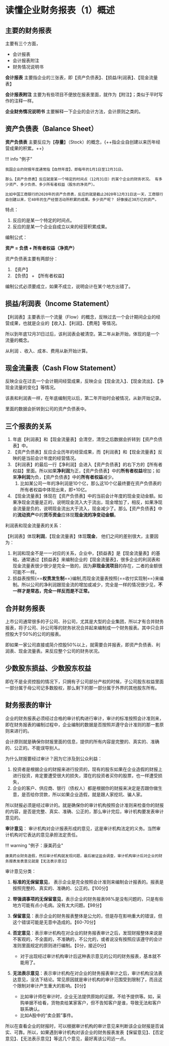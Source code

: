# 读懂企业财务报表（1）概述

## 主要的财务报表

主要有三个方面，

* 会计报表
* 会计报表附注
* 财务情况说明书

**会计报表** 主要指企业的三张表，即【资产负债表】、【损益/利润表】、【现金流量表】

**会计报表附注** 主要为有些项目不便放在报表里面，就作为【附注】；类似于平时写作的注释一样。

**企业财务情况说明书** 主要解释一下企业的会计方法，会计原则之类的。

## 资产负债表（Balance Sheet）

**资产负债表** 主要反应为【**存量**】（Stock）的概念，{++指企业自创建以来历年经营成果的积累。++}

!!! info "例子"

    我国企业的财报年度通常指【自然年度】，即每年的1月1日至12月31日。

    那么【资产负债表】反应就是某一个特定的时间点（12月31日）的某个企业的财务状况。 有多少资产、多少负债、多少所有者权益（股东的净资产）。

    比如中国工商银行的2020年的资产负债表，反应的就是截止2020年12月31日这一天，工商银行自创建以来，它40年的生产经营活动所积累的成果。多少资产呢？ 好像接近30万亿的资产。

特点：

1. 反应的是某一个特定的时间点。
2. 反应的是某一个企业自成立以来的经营积累成果。

编制公式：

**资产 = 负债 + 所有者权益（净资产）**

资产负债表主要有两部分：

1. 【资产】
2. 【负债】 + 【所有者权益】

编制公式必须要成立，如果不成立，说明会计在某个地方出错了。

## 损益/利润表（Income Statement）

【利润表】主要表示一个流量（Flow）的概念，反映过去一个会计期间企业的经营成果，也就是企业的【收入】、【利润】、【费用】等情况。

所以到年底12月31日过后，该利润表会被清空。第二年从新开始，体现的是一个流量的概念。

从利润 、收入、成本、费用从新开始计算。

## 现金流量表（Cash Flow Statement）

反映企业在过去一个会计期间经营成果，反映企业【现金流入】、【现金流出】、【净现金流量的变化】等情况。

该表和利润表一样，在年底编制完以后，第二年开始时会被情况，从新开始记录。

里面的数据会折转到公司的资产负债表中。

## 三个报表的关系

1. 年底【利润表】和【现金流量表】会清空，清空之后数据会折转到【资产负债表】中。
2. 【资产负债表】反应企业历年的经营成果，而【利润表】和【现金流量表】反映的是当前会计年度的经营情况。
3. 【利润表】的最后一行【净利润】会进入【资产负债表】的右下方的【所有者权益】里面。所以如果**净利润**为正，【资产负债表】中的**所有者权益**增加；如果**净利润**为负，【资产负债表】中的**所有者权益**减少。
   1. 比如某公司一年的净利润是10个亿，那么这10个亿最终要在资产负债表的所有者权益中体现出来，即+10亿。
4. 【现金流量表】体现在【资产负债表】中的当前会计年度的现金变动金额。如果净现金流量是正的，说明现金流入大于流出，现金增加了，相反，如果净现金流量是负的，说明现金流出大于流入，现金减少了。那么【资产负债表】中的**流动资产**中的**货币资金**应体现**现金流的净变动金额**。

利润表和现金流量表的关系：

【利润表】体现**利润**，【现金流量表】体现**现金**， 他们之间的差别很大，主要因为：

1. 利润和现金不是一一对应的关系，企业中，【损益表】是【现金流量表】的基础，通常通过【损益表】来编制企业的【现金流量表】，很多企业的利润表和现金流量表很少很少是完全一致的，因为**非现金流项目**的存在，二者的金额很可能不一样。
2. 损益表按照{==**权责发生制**==}编制,而现金流量表按照{==收付实现制==}来编制。所以公司的净利润跟现金流的增加或减少，完全是一样的情况很少见，**不一样才是常态，完全一样反而是不正常。**

## 合并财务报表

上市公司通常很多的子公司、孙公司，尤其是大型的企业集团，所以才有合并财务报表，将子公司、孙公司等的财务状况合并起来编制成一个财务报表。其中只合并控股大于50%的公司的报表。

即如果一家公司直接或简介控股50%以上，就需要合并报表，即资产负债表、利润表、现金流量表。来反应整个公司的财务状况。

## 少数股东损益、少数股东权益

即在不是全资控股的情况下，只拥有子公司部分产权的时候，子公司股东权益里面一部分属于母公司记多数股权，那么剩下的那一部分属于外界的其他股东所有。

## 财务报表的审计

企业的财务报表必须经过合格的审计机构进行审计，审计的标准按照会计准则来，即在财务报表的编制过程中，企业编制的数据是否按照并遵守会计准则的那一套原则来进行的。

会计原则就是确保你财报里面的信息，提供的所有内容是完整的、真实的、准确的、公正的。不能误导别人。

为什么财报要经过审计？因为它涉及到公众利益：

1. 投资者是根据企业的财报来进行投资的，现有的股东如果在企业造假的财报上进行投资，肯定要遭受很大的损失，潜在的投资者买你的股票，也一样遭受损失，
2. 企业的客户、供应商、银行（债权人）都是根据你的财报来决定是否跟你做生意，是否给你贷款，所以如果企业造假，就是跟人家挖坑、骗人家。

所以财报必须是经过审计的。就是确保你的审计机构按照会计准则来检查你的财报的内容，是否是完整、真实、准确、公正的，那么审计完后，审计机构要发表审计意见的。

**审计意见**： 审计机构对会计报表形成的意见，这是审计机构法定的义务。当然审计机构对它表达的意见承担法定责任。

!!! warning "例子：康美药业"

    康美药业财务造假，然后审计机构就发现问题，最后被证监会调查，审计机构审计后对企业的财务报表发表意见就是【无法表示意见】

审计意见分类：

1. **标准的无保留意见**， 表示企业是完全按照会计准则来编制会计报表的。报表是按照完整的、真实的、准确的、公正的。【100分】
2. **带强调事项的无保留意见**，表示企业的财务报表98%是没有问题的，只是有些地方可能有点小毛病。没有太大问题。【98分】
3. **保留意见**：表示企业的财务报表整体是公允的，但是存在影响重大的错误，但这个错误可能是无意中造成的。【60-70分】
4. **否定意见**：表示审计机构在对企业的财务报表审计之后，发现财报整体来说是不客观的，不全面的，不准确的，不公允的，或者说没有按照应该遵守的会计准则里面规定的原则进行编制。【0分，接近0分】

    * 对于出现经过审计机构审计后这种表示意见的公司的财务报表，基本就不能用了。

5. **无法表示意见**：表示审计机构在对企业的财务报表审计之后，审计机构没法表达意见，没法下结论。常见原因就是审计机构的审计范围受到限制了，而且这个限制对审计产生重大的影响。【0分】

    * 比如审计师在审计时，企业无法提供原始的证据，不给予提供等。如，采购单据不给看，货物卖给某家客户，但不告知客户是谁，导致无法和客户联系确认。
    * 比如A股中的“卖企鹅”事件。

所以在查看企业的财报时，可以根据审计机构的审计意见来判断该企业财报是否诚实、可靠。所以，如果遇到审计机构对该企业的财务报表发表【保留意见】、【否定意见】、【无法表示意见】等这几个意见，最好离该公司远一点。
